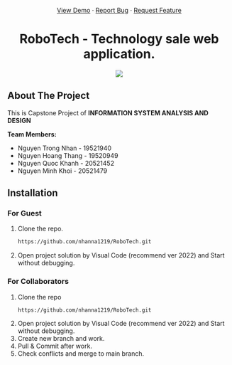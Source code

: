<a name="readme-top"></a>
<div align="center">
  <p align="center">
    <a href="https://github.com/othneildrew/Best-README-Template">View Demo</a>
    ·
    <a href="https://github.com/nhanna1219/RoboTech/issues">Report Bug</a>
    ·
    <a href="https://github.com/nhanna1219/RoboTech/issues">Request Feature</a>
  </p>
</div>

<h1 align="center">RoboTech - Technology sale web application. </h1>
<p align="center">
  <img src="https://www.maketecheasier.com/assets/uploads/2021/12/website-origin-pc.jpg">
</p>

## About The Project
This is Capstone Project of **INFORMATION SYSTEM ANALYSIS AND DESIGN**

**Team Members:**
- Nguyen Trong Nhan - 19521940
- Nguyen Hoang Thang - 19520949
- Nguyen Quoc Khanh - 20521452
- Nguyen Minh Khoi - 20521479

## Installation
### For Guest 
1. Clone the repo.
    ```sh
    https://github.com/nhanna1219/RoboTech.git
   ```
2. Open project solution by Visual Code (recommend ver 2022) and Start without debugging.
### For Collaborators
1. Clone the repo
    ```sh
    https://github.com/nhanna1219/RoboTech.git
   ```
2. Open project solution by Visual Code (recommend ver 2022) and Start without debugging.
3. Create new branch and work.
4. Pull & Commit after work.
5. Check conflicts and merge to main branch.
